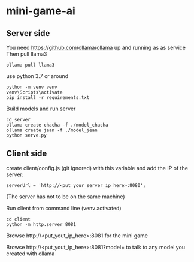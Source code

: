# mini-game-ai

## Server side

You need https://github.com/ollama/ollama up and running as as service
Then pull llama3
```
ollama pull llama3
```

use python 3.7 or around
```
python -m venv venv
venv\Scripts\activate
pip install -r requirements.txt
```

Build models and run server 
```
cd server
ollama create chacha -f ./model_chacha
ollama create jean -f ./model_jean
python serve.py
```

## Client side

create client/config.js (git ignored) with this variable and add the IP of the server:
```
serverUrl = 'http://<put_your_server_ip_here>:8080'; 
```
(The server has not to be on the same machine)

Run client from command line (venv activated)
```
cd client
python -m http.server 8081
```

Browse http://<put_yout_ip_here>:8081 for the mini game

Browse http://<put_yout_ip_here>:8081?model=<anyBuiltModel> to talk to any model you created with ollama
